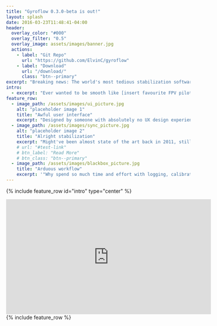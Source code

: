 ```yaml
---
title: "Gyroflow 0.3.0-beta is out!"
layout: splash
date: 2016-03-23T11:48:41-04:00
header:
  overlay_color: "#000"
  overlay_filter: "0.5"
  overlay_image: assets/images/banner.jpg
  actions:
    - label: "Git Repo"
      url: "https://github.com/ElvinC/gyroflow"
    - label: "Download"
      url: "/download/"
      class: "btn--primary"
excerpt: "Breaking news: The world's most tedious stabilization software could lose that title"
intro: 
  - excerpt: "Ever wanted to be smooth like [insert favourite FPV pilot] without the skills or budget? This tool probably won't do that, but it might do something..."
feature_row:
  - image_path: /assets/images/ui_picture.jpg
    alt: "placeholder image 1"
    title: "Awful user interface"
    excerpt: "Designed by someone with absolutely no UX design experience. Maybe it's awful, maybe it isn't, idk."
  - image_path: /assets/images/sync_picture.jpg
    alt: "placeholder image 2"
    title: "Alright stabilization"
    excerpt: "Might've been almost state of the art back in 2011, still way behind other (commercial) implementations when it comes to how commercial it is."
    # url: "#test-link"
    # btn_label: "Read More"
    # btn_class: "btn--primary"
  - image_path: /assets/images/blackbox_picture.jpg
    title: "Arduous workflow"
    excerpt: '"Why spend so much time and effort with logging, calibration, and messing around with sync when I can just run it through warp stabilizer?" - Potential user'
---
```



{% include feature_row id="intro" type="center" %}

<iframe width="560" height="315" src="https://www.youtube.com/embed/f4YD5pGmnxM" frameborder="0" allow="accelerometer; autoplay; clipboard-write; encrypted-media; gyroscope; picture-in-picture" allowfullscreen></iframe>
<br>
{% include feature_row %}
